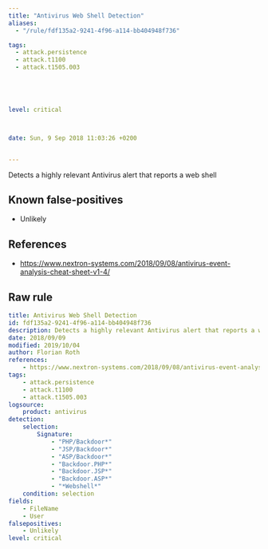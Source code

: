 ```yaml
---
title: "Antivirus Web Shell Detection"
aliases:
  - "/rule/fdf135a2-9241-4f96-a114-bb404948f736"

tags:
  - attack.persistence
  - attack.t1100
  - attack.t1505.003





level: critical



date: Sun, 9 Sep 2018 11:03:26 +0200


---
```


Detects a highly relevant Antivirus alert that reports a web shell

<!--more-->


## Known false-positives

* Unlikely



## References

* https://www.nextron-systems.com/2018/09/08/antivirus-event-analysis-cheat-sheet-v1-4/


## Raw rule
```yaml
title: Antivirus Web Shell Detection
id: fdf135a2-9241-4f96-a114-bb404948f736
description: Detects a highly relevant Antivirus alert that reports a web shell
date: 2018/09/09
modified: 2019/10/04
author: Florian Roth
references:
    - https://www.nextron-systems.com/2018/09/08/antivirus-event-analysis-cheat-sheet-v1-4/
tags:
    - attack.persistence
    - attack.t1100
    - attack.t1505.003
logsource:
    product: antivirus
detection:
    selection:
        Signature:
            - "PHP/Backdoor*"
            - "JSP/Backdoor*"
            - "ASP/Backdoor*"
            - "Backdoor.PHP*"
            - "Backdoor.JSP*"
            - "Backdoor.ASP*"
            - "*Webshell*"
    condition: selection
fields:
    - FileName
    - User
falsepositives:
    - Unlikely
level: critical

```
